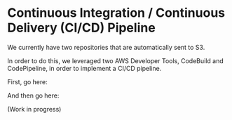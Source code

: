 # Continuous Integration / Continuous Delivery (CI/CD) Pipeline

We currently have two repositories that are automatically sent to S3.

In order to do this, we leveraged two AWS Developer Tools, CodeBuild and CodePipeline, in order to implement a CI/CD pipeline.

First, go here:

And then go here:

(Work in progress)
